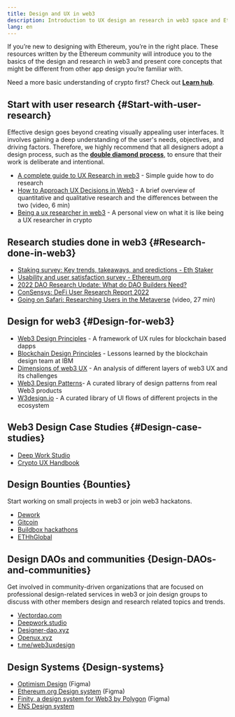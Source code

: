 ```yaml
---
title: Design and UX in web3
description: Introduction to UX design an research in web3 space and Ethereum 
lang: en
---
```


If you’re new to designing with Ethereum, you’re in the right place. These resources written by the Ethereum community will introduce you to the basics of the design and research in web3 and present core concepts that might be different from other app design you’re familiar with.

Need a more basic understanding of crypto first? Check out [**Learn hub**](/learn/).

## Start with user research {#Start-with-user-research}
Effective design goes beyond creating visually appealing user interfaces. It involves gaining a deep understanding of the user's needs, objectives, and driving factors. Therefore, we highly recommend that all designers adopt a design process, such as the [**double diamond process**](https://en.wikipedia.org/wiki/Double_Diamond_(design_process_model)), to ensure that their work is deliberate and intentional.

- [A complete guide to UX Research in web3](https://uxplanet.org/a-complete-guide-to-ux-research-for-web-3-0-products-d6bead20ebb1) - Simple guide how to do research
- [How to Approach UX Decisions in Web3](https://archive.devcon.org/archive/watch/6/data-empathy-how-to-approach-ux-decisions-in-web3/) - A brief overview of quantitative and qualitative research and the differences between the two (video, 6 min)
- [Being a ux researcher in web3](https://medium.com/@georgia.rakusen/what-its-like-being-a-user-researcher-in-web3-6a4bcc096849) - A personal view on what it is like being a UX researcher in crypto

## Research studies done in web3 {#Research-done-in-web3}
- [Staking survey: Key trends, takeaways, and predictions - Eth Staker](https://lookerstudio.google.com/u/0/reporting/cafcee00-e1af-4148-bae8-442a88ac75fa/page/p_ja2srdhh2c?s=hmbTWDh9hJo)
- [Usability and user satisfaction survey - Ethereum.org](https://lookerstudio.google.com/reporting/0a189a7c-a890-40db-a5c6-009db52c81c9)
- [2022 DAO Research Update: What do DAO Builders Need?](https://blog.aragon.org/2022-dao-research-update/)
- [ConSensys: DeFi User Research Report 2022](https://cdn2.hubspot.net/hubfs/4795067/ConsenSys%20Codefi-Defi%20User%20ResearchReport.pdf)
- [Going on Safari: Researching Users in the Metaverse](https://archive.devcon.org/archive/watch/6/going-on-safari-researching-users-in-the-metaverse/?tab=YouTube) (video, 27 min)

## Design for web3 {#Design-for-web3}

- [Web3 Design Principles](https://medium.com/@lyricalpolymath/web3-design-principles-f21db2f240c1) - A framework of UX rules for blockchain based dapps
- [Blockchain Design Principles](https://medium.com/design-ibm/blockchain-design-principles-599c5c067b6e) - Lessons learned by the blockchain design team at IBM
- [Dimensions of web3 UX](https://uxdesign.cc/the-levels-of-web3-user-experience-4f2ad113e37d) - An analysis of different layers of web3 UX and its challenges
- [Web3 Design Patterns](https://www.web3designpatterns.io/)- A curated library of design patterns from real Web3 products
- [W3design.io](https://w3design.io/) - A curated library of UI flows of different projects in the ecosystem

## Web3 Design Case Studies {#Design-case-studies}

- [Deep Work Studio](https://deepwork.studio/case-studies/)
- [Crypto UX Handbook](https://www.cryptouxhandbook.com/)

## Design Bounties {Bounties}
Start working on small projects in web3 or join web3 hackatons. 

- [Dework](https://app.dework.xyz/bounties)
- [Gitcoin](https://gitcoin.co/bounties)
- [Buildbox hackathons](https://gitcoin.co/hackathons)
- [ETHhGlobal](https://ethglobal.com/)

## Design DAOs and communities {Design-DAOs-and-communities}
Get involved in community-driven organizations that are focused on professional design-related services in web3 or join design groups to discuss with other members design and research related topics and trends.

- [Vectordao.com](https://vectordao.com/)
- [Deepwork.studio](https://www.deepwork.studio/)
- [Designer-dao.xyz](https://www.designer-dao.xyz/)
- [Openux.xyz](https://openux.xyz/about)
- [t.me/web3uxdesign](https://t.me/web3uxdesign)

## Design Systems {Design-systems}
- [Optimism Design](https://www.figma.com/@oplabs) (Figma)
- [Ethereum.org Design system](https://www.figma.com/@ethdotorg) (Figma)
- [Finity, a design system for Web3 by Polygon](https://finity.polygon.technology/) (Figma)
- [ENS Design system](https://thorin.ens.domains/)

